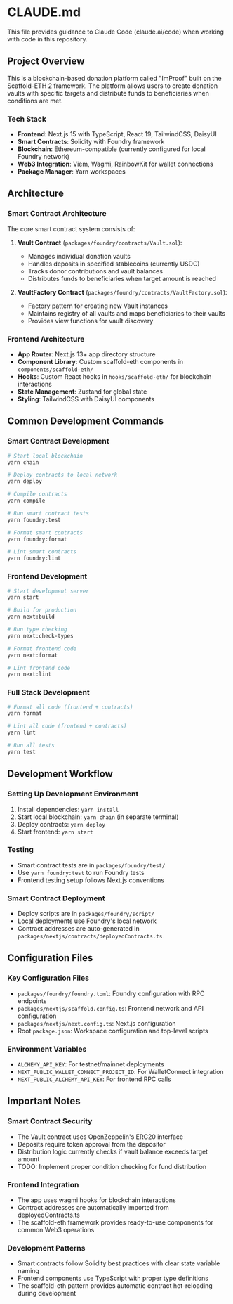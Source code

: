 # CLAUDE.md

This file provides guidance to Claude Code (claude.ai/code) when working with code in this repository.

## Project Overview

This is a blockchain-based donation platform called "ImProof" built on the Scaffold-ETH 2 framework. The platform allows users to create donation vaults with specific targets and distribute funds to beneficiaries when conditions are met.

### Tech Stack
- **Frontend**: Next.js 15 with TypeScript, React 19, TailwindCSS, DaisyUI
- **Smart Contracts**: Solidity with Foundry framework
- **Blockchain**: Ethereum-compatible (currently configured for local Foundry network)
- **Web3 Integration**: Viem, Wagmi, RainbowKit for wallet connections
- **Package Manager**: Yarn workspaces

## Architecture

### Smart Contract Architecture
The core smart contract system consists of:

1. **Vault Contract** (`packages/foundry/contracts/Vault.sol`):
   - Manages individual donation vaults
   - Handles deposits in specified stablecoins (currently USDC)
   - Tracks donor contributions and vault balances
   - Distributes funds to beneficiaries when target amount is reached

2. **VaultFactory Contract** (`packages/foundry/contracts/VaultFactory.sol`):
   - Factory pattern for creating new Vault instances
   - Maintains registry of all vaults and maps beneficiaries to their vaults
   - Provides view functions for vault discovery

### Frontend Architecture
- **App Router**: Next.js 13+ app directory structure
- **Component Library**: Custom scaffold-eth components in `components/scaffold-eth/`
- **Hooks**: Custom React hooks in `hooks/scaffold-eth/` for blockchain interactions
- **State Management**: Zustand for global state
- **Styling**: TailwindCSS with DaisyUI components

## Common Development Commands

### Smart Contract Development
```bash
# Start local blockchain
yarn chain

# Deploy contracts to local network
yarn deploy

# Compile contracts
yarn compile

# Run smart contract tests
yarn foundry:test

# Format smart contracts
yarn foundry:format

# Lint smart contracts
yarn foundry:lint
```

### Frontend Development
```bash
# Start development server
yarn start

# Build for production
yarn next:build

# Run type checking
yarn next:check-types

# Format frontend code
yarn next:format

# Lint frontend code
yarn next:lint
```

### Full Stack Development
```bash
# Format all code (frontend + contracts)
yarn format

# Lint all code (frontend + contracts)
yarn lint

# Run all tests
yarn test
```

## Development Workflow

### Setting Up Development Environment
1. Install dependencies: `yarn install`
2. Start local blockchain: `yarn chain` (in separate terminal)
3. Deploy contracts: `yarn deploy`
4. Start frontend: `yarn start`

### Testing
- Smart contract tests are in `packages/foundry/test/`
- Use `yarn foundry:test` to run Foundry tests
- Frontend testing setup follows Next.js conventions

### Smart Contract Deployment
- Deploy scripts are in `packages/foundry/script/`
- Local deployments use Foundry's local network
- Contract addresses are auto-generated in `packages/nextjs/contracts/deployedContracts.ts`

## Configuration Files

### Key Configuration Files
- `packages/foundry/foundry.toml`: Foundry configuration with RPC endpoints
- `packages/nextjs/scaffold.config.ts`: Frontend network and API configuration
- `packages/nextjs/next.config.ts`: Next.js configuration
- Root `package.json`: Workspace configuration and top-level scripts

### Environment Variables
- `ALCHEMY_API_KEY`: For testnet/mainnet deployments
- `NEXT_PUBLIC_WALLET_CONNECT_PROJECT_ID`: For WalletConnect integration
- `NEXT_PUBLIC_ALCHEMY_API_KEY`: For frontend RPC calls

## Important Notes

### Smart Contract Security
- The Vault contract uses OpenZeppelin's ERC20 interface
- Deposits require token approval from the depositor
- Distribution logic currently checks if vault balance exceeds target amount
- TODO: Implement proper condition checking for fund distribution

### Frontend Integration
- The app uses wagmi hooks for blockchain interactions
- Contract addresses are automatically imported from deployedContracts.ts
- The scaffold-eth framework provides ready-to-use components for common Web3 operations

### Development Patterns
- Smart contracts follow Solidity best practices with clear state variable naming
- Frontend components use TypeScript with proper type definitions
- The scaffold-eth pattern provides automatic contract hot-reloading during development